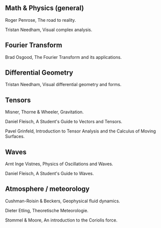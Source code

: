 ## Math & Physics (general)

Roger Penrose, The road to reality.

Tristan Needham, Visual complex analysis.

## Fourier Transform

Brad Osgood, The Fourier Transform and its applications.

## Differential Geometry

Tristan Needham, Visual differential geometry and forms.

## Tensors

Misner, Thorne & Wheeler, Gravitation.

Daniel Fleisch, A Student's Guide to Vectors and Tensors.

Pavel Grinfeld, Introduction to Tensor Analysis and the Calculus of Moving Surfaces.

## Waves

Arnt Inge Vistnes, Physics of Oscillations and Waves.

Daniel Fleisch, A Student's Guide to Waves.

## Atmosphere / meteorology

Cushman-Roisin & Beckers, Geophysical fluid dynamics.

Dieter Etling, Theoretische Meteorologie.

Stommel & Moore, An introduction to the Coriolis force.
